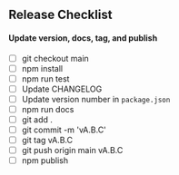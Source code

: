 ## Release Checklist

#### Update version, docs, tag, and publish
- [ ] git checkout main
- [ ] npm install
- [ ] npm run test
- [ ] Update CHANGELOG
- [ ] Update version number in `package.json`
- [ ] npm run docs
- [ ] git add .
- [ ] git commit -m 'vA.B.C'
- [ ] git tag vA.B.C
- [ ] git push origin main vA.B.C
- [ ] npm publish
